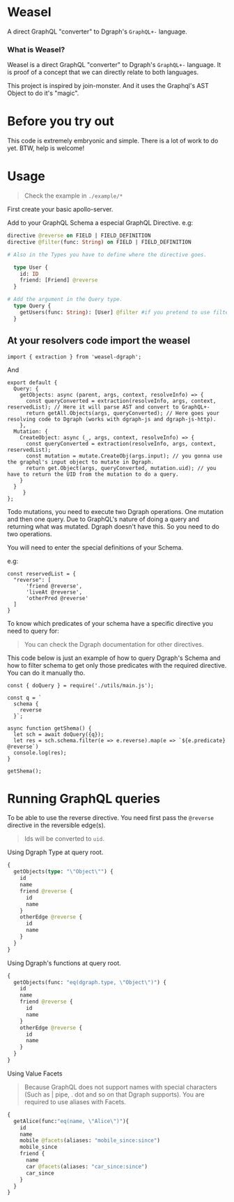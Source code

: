# Weasel

A direct GraphQL "converter" to Dgraph's `GraphQL+-` language.

### What is Weasel?

Weasel is a direct GraphQL "converter" to Dgraph's `GraphQL+-` language. It is proof of a concept that we can directly relate to both languages.

This project is inspired by join-monster. And it uses the Graphql's AST Object to do it's "magic".

# Before you try out

This code is extremely embryonic and simple. There is a lot of work to do yet.
BTW, help is welcome!

# Usage

> Check the example in `./example/*`

First create your basic apollo-server.

Add to your GraphQL Schema a especial GraphQL Directive.
e.g:

```GRAPHQL
directive @reverse on FIELD | FIELD_DEFINITION
directive @filter(func: String) on FIELD | FIELD_DEFINITION

# Also in the Types you have to define where the directive goes.

  type User {
    id: ID
    friend: [Friend] @reverse
  }

# Add the argument in the Query type.
  type Query {
    getUsers(func: String): [User] @filter #if you pretend to use filters at Root you need to add them in your query using the graphql custom directive `@filter`.
  }

```

## At your resolvers code import the weasel

```JS
import { extraction } from 'weasel-dgraph';
```

And

```JS
export default {
  Query: {
    getObjects: async (parent, args, context, resolveInfo) => {
      const queryConverted = extraction(resolveInfo, args, context, reservedList); // Here it will parse AST and convert to GraphQL+-
      return getAll.Objects(args, queryConverted); // Here goes your resolving code to Dgraph (works with dgraph-js and dgraph-js-http).
    },
  Mutation: {
    CreateObject: async (_, args, context, resolveInfo) => {
      const queryConverted = extraction(resolveInfo, args, context, reservedList);
      const mutation = mutate.CreateObj(args.input); // you gonna use the graphql's input object to mutate in Dgraph.
      return get.Object(args, queryConverted, mutation.uid); // you have to return the UID from the mutation to do a query.
    }
  }
     }
};
```

Todo mutations, you need to execute two Dgraph operations. One mutation and then one query. Due to GraphQL's nature of doing a query and returning what was mutated. Dgraph doesn't have this. So you need to do two operations.

You will need to enter the special definitions of your Schema.

e.g:

```JS
const reservedList = {
  "reverse": [
      'friend @reverse',
      'liveAt @reverse',
      'otherPred @reverse'
  ]
}
```

To know which predicates of your schema have a specific directive you need to query for:

> You can check the Dgraph documentation for other directives.

This code below is just an example of how to query Dgraph's Schema and how to filter schema to get only those predicates with the required directive. You can do it manually tho.

```JS
const { doQuery } = require('./utils/main.js');

const q = `
  schema {
    reverse
  }`;

async function getShema() {
  let sch = await doQuery({q});
  let res = sch.schema.filter(e => e.reverse).map(e => `${e.predicate} @reverse`)
  console.log(res);
}

getShema();
```

# Running GraphQL queries

To be able to use the reverse directive. You need first pass the `@reverse` directive in the reversible edge(s).

> Ids will be converted to `uid`.

Using Dgraph Type at query root.

```GRAPHQL
{
  getObjects(type: "\"Object\"") {
    id
    name
    friend @reverse {
      id
      name
    }
    otherEdge @reverse {
      id
      name
    }
  }
}
```

Using Dgraph's functions at query root.

```GRAPHQL
{
  getObjects(func: "eq(dgraph.type, \"Object\")") {
    id
    name
    friend @reverse {
      id
      name
    }
    otherEdge @reverse {
      id
      name
    }
  }
}
```

Using Value Facets

> Because GraphQL does not support names with special characters (Such as | pipe, . dot and so on that Dgraph supports). You are required to use aliases with Facets.

```GraphQL
{
  getAlice(func:"eq(name, \"Alice\")"){
    id
    name
    mobile @facets(aliases: "mobile_since:since")
    mobile_since
    friend {
      name
      car @facets(aliases: "car_since:since")
      car_since
    }
  }
}
```
